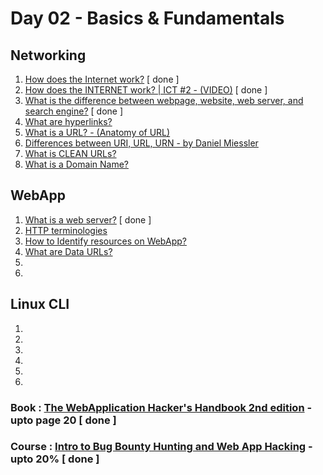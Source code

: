 # Day 02 - Basics & Fundamentals

## Networking
  1. [How does the Internet work?](https://developer.mozilla.org/en-US/docs/Learn/Common_questions/How_does_the_Internet_work) [ done ]
  2. [How does the INTERNET work? | ICT #2 - (VIDEO)](https://www.youtube.com/watch?v=x3c1ih2NJEg) [ done ]
  3. [What is the difference between webpage, website, web server, and search engine?](https://developer.mozilla.org/en-US/docs/Learn/Common_questions/Pages_sites_servers_and_search_engines) [ done ]
  4. [What are hyperlinks?](https://developer.mozilla.org/en-US/docs/Learn/Common_questions/What_are_hyperlinks)
  5. [What is a URL? - (Anatomy of URL)](https://developer.mozilla.org/en-US/docs/Learn/Common_questions/What_is_a_URL)
  6. [Differences between URI, URL, URN - by Daniel Miessler](https://danielmiessler.com/study/difference-between-uri-url/)
  7. [What is CLEAN URLs?](https://en.wikipedia.org/wiki/Clean_URL)
  8. [What is a Domain Name?](https://developer.mozilla.org/en-US/docs/Learn/Common_questions/What_is_a_domain_name)

## WebApp
  1. [What is a web server?](https://developer.mozilla.org/en-US/docs/Learn/Common_questions/What_is_a_web_server) [ done ]
  2. [HTTP terminologies](https://developer.mozilla.org/en-US/docs/Web/HTTP)
  3. [How to Identify resources on WebApp?](https://developer.mozilla.org/en-US/docs/Web/HTTP/Basics_of_HTTP/Identifying_resources_on_the_Web)
  4. [What are Data URLs?](https://developer.mozilla.org/en-US/docs/Web/HTTP/Basics_of_HTTP/Data_URLs)
  5. 
  6. 

## Linux CLI
  1. 
  2. 
  3. 
  4. 
  5. 
  6. 

### Book : [The WebApplication Hacker's Handbook 2nd edition](https://edu.anarcho-copy.org/Against%20Security%20-%20Self%20Security/Dafydd%20Stuttard,%20Marcus%20Pinto%20-%20The%20web%20application%20hacker's%20handbook_%20finding%20and%20exploiting%20security%20flaws-Wiley%20(2011).pdf) - upto page 20 [ done ]
### Course : [Intro to Bug Bounty Hunting and Web App Hacking](https://www.udemy.com/course/intro-to-bug-bounty-by-nahamsec/) - upto 20% [ done ]
